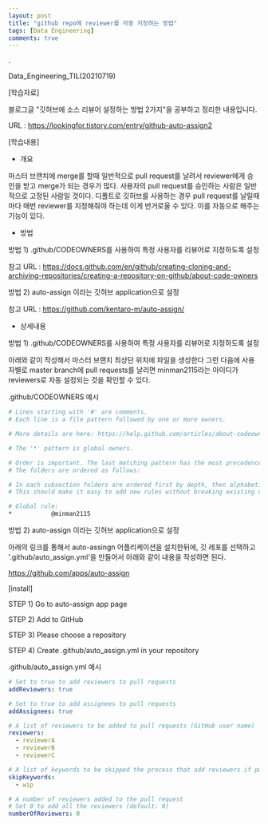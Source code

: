 ```yaml
---
layout: post
title: "github repo에 reviewer를 자동 지정하는 방법"
tags: [Data Engineering]
comments: true
---
```


.

Data_Engineering_TIL(20210719)

[학습자료]

블로그글 "깃허브에 소스 리뷰어 설정하는 방법 2가지"을 공부하고 정리한 내용입니다.

URL : https://lookingfor.tistory.com/entry/github-auto-assign2


[학습내용]


- 개요

마스터 브랜치에 merge를 할때 일반적으로 pull request를 날려서 reviewer에게 승인을 받고 merge가 되는 경우가 많다. 사용자의 pull request를 승인하는 사람은 일반적으로 고정된 사람일 것이다. 디폴트로 깃허브를 사용하는 경우 pull request를 날릴때마다 매번 reviewer를 지정해줘야 하는데 이게 번거로울 수 있다. 이를 자동으로 해주는 기능이 있다.


- 방법 

방법 1) .github/CODEOWNERS를 사용하여 특정 사용자를 리뷰어로 지정하도록 설정

참고 URL : https://docs.github.com/en/github/creating-cloning-and-archiving-repositories/creating-a-repository-on-github/about-code-owners

방법 2)  auto-assign 이라는 깃허브 application으로 설정

참고 URL : https://github.com/kentaro-m/auto-assign/

- 상세내용

방법 1) .github/CODEOWNERS를 사용하여 특정 사용자를 리뷰어로 지정하도록 설정

아래와 같이 작성해서 마스터 브랜치 최상단 위치에 파일을 생성한다 그런 다음에 사용자별로 master branch에 pull requests를 날리면 minman2115라는 아이디가 reviewers로 자동 설정되는 것을 확인할 수 있다.

.github/CODEOWNERS 예시


```bash
# Lines starting with '#' are comments.
# Each line is a file pattern followed by one or more owners.

# More details are here: https://help.github.com/articles/about-codeowners/

# The '*' pattern is global owners.

# Order is important. The last matching pattern has the most precedence.
# The folders are ordered as follows:

# In each subsection folders are ordered first by depth, then alphabetically.
# This should make it easy to add new rules without breaking existing ones.

# Global rule:
*           @minman2115
```

방법 2)  auto-assign 이라는 깃허브 application으로 설정

아래의 링크를 통해서 auto-assingn 어플리케이션을 설치한뒤에, 깃 레포를 선택하고 '.github/auto_assign.yml'을 만들어서 아래와 같이 내용을 작성하면 된다.

https://github.com/apps/auto-assign

[install]

STEP 1) Go to auto-assign app page

STEP 2) Add to GitHub

STEP 3) Please choose a repository

STEP 4) Create .github/auto_assign.yml in your repository

.github/auto_assign.yml 예시


```yml
# Set to true to add reviewers to pull requests
addReviewers: true

# Set to true to add assignees to pull requests
addAssignees: true

# A list of reviewers to be added to pull requests (GitHub user name)
reviewers: 
  - reviewerA
  - reviewerB
  - reviewerC

# A list of keywords to be skipped the process that add reviewers if pull requests include it 
skipKeywords:
  - wip

# A number of reviewers added to the pull request
# Set 0 to add all the reviewers (default: 0)
numberOfReviewers: 0
```
